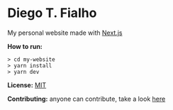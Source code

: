 # Diego T. Fialho
My personal website made with [Next.js](https://nextjs.org/)

**How to run:**
```
> cd my-website
> yarn install
> yarn dev
```

**License:** [MIT](LICENSE)

**Contributing:** anyone can contribute, take a look [here](CONTRIBUTING.md)
